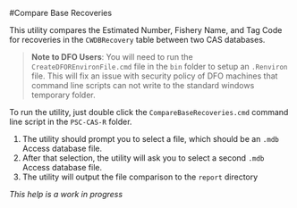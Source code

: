 #Compare Base Recoveries

This utility compares the Estimated Number, Fishery Name, and Tag Code for recoveries in the `CWDBRecovery` table between two CAS databases.

> **Note to DFO Users**: You will need to run the `CreateDFOREnvironFile.cmd` file in the `bin` folder to setup an `.Renviron` file.  This will fix an issue with security policy of DFO machines that command line scripts can not write to the standard windows temporary folder.  

To run the utility, just double click the `CompareBaseRecoveries.cmd` command line script in the `PSC-CAS-R` folder.  

1. The utility should prompt you to select a file, which should be an `.mdb` Access database file.  
2. After that selection, the utility will ask you to select a second `.mdb` Access database file.
3. The utility will output the file comparison to the `report` directory

*This help is a work in progress*